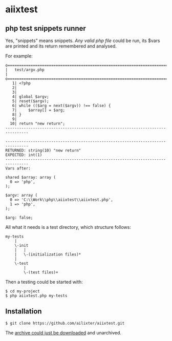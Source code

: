 #  aiixtest

## php test snippets runner

Yes, "snippets" means snippets. *Any valid php file* could be run, its $vars
are printed and its return remembered and analysed.

For example:
```
o==============================================================================o
|   test/argv.php                                                              |
o==============================================================================o
   1| <?php
   2|
   3|
   4| global $argv;
   5| reset($argv);
   6| while (($arg = next($argv)) !== false) {
   7|     $array[] = $arg;
   8| }
   9|
  10| return "new return";
--------------------------------------------------------------------------------

--------------------------------------------------------------------------------
RETURNED: string(10) "new return"
EXPECTED: int(1)
--------------------------------------------------------------------------------
Vars after:

shared $array: array (
  0 => 'php',
);

$argv: array (
  0 => 'C:\\Work\\php\\aiixtest\\aiixtest.php',
  1 => 'php',
);

$arg: false;
```

All what it needs is a test directory, which structure follows:
```
my-tests
    |
    \-init
    |   |
    |   \-(initialization files)*
    |
    \-test
        |
        \-(test files)+
```
Then a testing could be started with:
```
$ cd my-project
$ php aiixtest.php my-tests
```

## Installation ##

```
$ git clone https://github.com/ailixter/aiixtest.git
```

The [archive could just be downloaded](https://github.com/ailixter/aiixtest/archive/master.zip) and unarchived.
